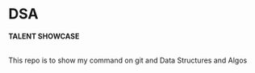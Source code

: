 
# DSA

**TALENT SHOWCASE**

<br> This repo is to show my command on git and Data Structures and Algos
